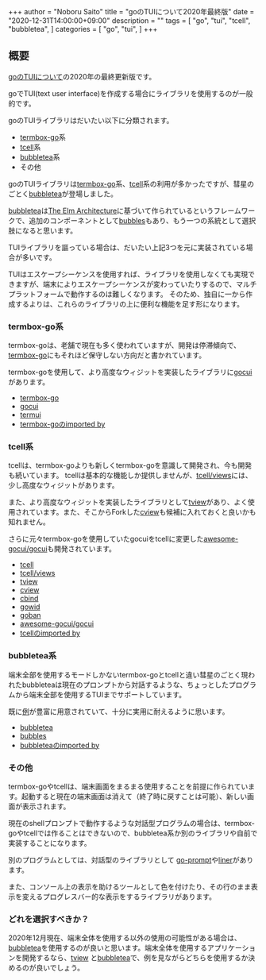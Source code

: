 +++
author = "Noboru Saito"
title = "goのTUIについて2020年最終版"
date = "2020-12-31T14:00:00+09:00"
description = ""
tags = [
    "go",
    "tui",
    "tcell",
	"bubbletea",
]
categories = [
    "go",
    "tui",
]
+++

## 概要

[goのTUIについて](/blog/go_tui)の2020年の最終更新版です。

goでTUI(text user interface)を作成する場合にライブラリを使用するのが一般的です。

goのTUIライブラリはだいたい以下に分類されます。

* [termbox-go](https://github.com/nsf/termbox-go)系
* [tcell](https://github.com/gdamore/tcell)系
* [bubbletea](https://github.com/charmbracelet/bubbletea)系
* その他

goのTUIライブラリは[termbox-go](https://github.com/nsf/termbox-go)系、[tcell](https://github.com/gdamore/tcell)系の利用が多かったですが、彗星のごとく[bubbletea](https://github.com/charmbracelet/bubbletea)が登場しました。

[bubbletea](https://github.com/charmbracelet/bubbletea)は[The Elm Architecture](https://guide.elm-lang.jp/architecture/)に基づいて作られているというフレームワークで、追加のコンポーネントとして[bubbles](https://github.com/charmbracelet/bubbles)もあり、もう一つの系統として選択肢になると思います。

TUIライブラリを謳っている場合は、だいたい上記3つを元に実装されている場合が多いです。

TUIはエスケープシーケンスを使用すれば、ライブラリを使用しなくても実現できますが、端末によりエスケープシーケンスが変わっていたりするので、マルチプラットフォームで動作するのは難しくなります。
そのため、独自に一から作成するよりは、これらのライブラリの上に便利な機能を足す形になります。

### termbox-go系

termbox-goは、老舗で現在も多く使われていますが、開発は停滞傾向で、[termbox-go](https://github.com/nsf/termbox-go)にもそれほど保守しない方向だと書かれています。

termbox-goを使用して、より高度なウィジットを実装したライブラリに[gocui](https://github.com/jroimartin/gocui)があります。

* [termbox-go](https://github.com/nsf/termbox-go)
* [gocui](https://github.com/jroimartin/gocui)
* [termui](https://github.com/gizak/termui)
* [termbox-goのimported by](https://pkg.go.dev/github.com/nsf/termbox-go?tab=importedby)

### tcell系

tcellは、termbox-goよりも新しくtermbox-goを意識して開発され、今も開発も続いています。
tcellは基本的な機能しか提供しませんが、[tcell/views](https://github.com/gdamore/tcell/tree/master/views)には、少し高度なウィジットがあります。

また、より高度なウィジットを実装したライブラリとして[tview](https://github.com/rivo/tview)があり、よく使用されています。また、そこからForkした[cview](https://gitlab.com/tslocum/cview)も候補に入れておくと良いかも知れません。

さらに元々termbox-goを使用していたgocuiをtcellに変更した[awesome-gocui/gocui](https://github.com/awesome-gocui/gocui)も開発されています。

* [tcell](https://github.com/gdamore/tcell)
* [tcell/views](https://github.com/gdamore/tcell/tree/master/views)
* [tview](https://github.com/rivo/tview)
* [cview](https://gitlab.com/tslocum/cview)
* [cbind](https://gitlab.com/tslocum/cbind)
* [gowid](https://github.com/gcla/gowid)
* [goban](https://github.com/eihigh/goban)
* [awesome-gocui/gocui](https://github.com/awesome-gocui/gocui)
* [tcellのimported by](https://pkg.go.dev/github.com/gdamore/tcell?tab=importedby)

### bubbletea系

端末全部を使用するモードしかないtermbox-goとtcellと違い彗星のごとく現われたbubbleteaは現在のプロンプトから対話するような、ちょっとしたプログラムから端末全部を使用するTUIまでサポートしています。

既に[例](https://github.com/charmbracelet/bubbletea/tree/master/examples)が豊富に用意されていて、十分に実用に耐えるように思います。

* [bubbletea](https://github.com/charmbracelet/bubbletea)
* [bubbles](https://github.com/charmbracelet/bubbles)
* [bubbleteaのimported by](https://pkg.go.dev/github.com/charmbracelet/bubbletea?tab=importedby)

### その他

termbox-goやtcellは、端末画面をまるまる使用することを前提に作られています。起動すると現在の端末画面は消えて（終了時に戻すことは可能）、新しい画面が表示されます。

現在のshellプロンプトで動作するような対話型プログラムの場合は、termbox-goやtcellでは作ることはできないので、bubbletea系か別のライブラリや自前で実装することになります。

別のプログラムとしては、対話型のライブラリとして [go-prompt](https://github.com/c-bata/go-prompt)や[liner](https://github.com/peterh/liner)があります。

また、コンソール上の表示を助けるツールとして色を付けたり、その行のまま表示を変えるプログレスバー的な表示をするライブラリがあります。

### どれを選択すべきか？

2020年12月現在、端末全体を使用する以外の使用の可能性がある場合は、[bubbletea](https://github.com/charmbracelet/bubbletea)を使用するのが良いと思います。端末全体を使用するアプリケーションを開発するなら、[tview](https://github.com/rivo/tview) と[bubbletea](https://github.com/charmbracelet/bubbletea)で、例を見ながらどちらを使用するか決めるのが良いでしょう。

